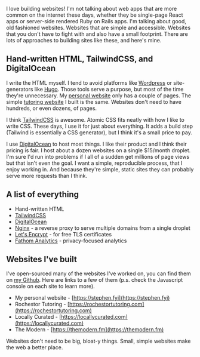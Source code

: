 I love building websites! I'm not talking about web apps that are more common on the 
internet these days, whether they be single-page React apps or server-side rendered 
Ruby on Rails apps. I'm talking about good, old fashioned websites. Websites that are 
simple and accessible. Websites that you don't have to fight with and also have a small 
footprint. There are lots of approaches to building sites like these, and here's mine.

## Hand-written HTML, TailwindCSS, and DigitalOcean

I write the HTML myself. I tend to avoid platforms like [Wordpress](https://wordpress.com/) or site-generators like 
[Hugo](https://gohugo.io/). Those tools serve a purpose, but most of the time they're unnecessary. 
My [personal website](https://stephen.fyi/) only has a couple of pages. The simple [tutoring website](https://www.rochestertutoring.com/) 
I built is the same. Websites don't need to have hundreds, or even dozens, of pages. 

I think [TailwindCSS](https://tailwindcss.com/) is awesome. Atomic CSS fits neatly with how I like to write CSS. 
These days, I use it for just about everything. It adds a build step (Tailwind is 
essentially a CSS generator), but I think it's a small price to pay.

I use [DigitalOcean](https://www.digitalocean.com/) to host most things. I like their product and I think their pricing is 
fair. I host about a dozen websites on a single $15/month droplet. I'm sure I'd run into 
problems if I all of a sudden get millions of page views but that isn't even the goal. I 
want a simple, reproducible process, that I enjoy working in. And because they're simple, 
static sites they can probably serve more requests than I think.

## A list of everything

* Hand-written HTML
* [TailwindCSS](https://tailwindcss.com/)
* [DigitalOcean](https://www.digitalocean.com/)
* [Nginx](https://www.nginx.com/) - a reverse proxy to serve multiple domains from a single droplet
* [Let's Encrypt](https://letsencrypt.org/) - for free TLS certificates
* [Fathom Analytics](https://usefathom.com/) - privacy-focused analytics

## Websites I've built

I've open-sourced many of the websites I've worked on, you can find them on [my Github](https://github.com/smeriwether). 
Here are links to a few of them (p.s. check the Javascript console on each site to learn more).

* My personal website - [https://stephen.fyi](https://stephen.fyi)
* Rochestor Tutoring - [https://rochestortutoring.com](https://rochestortutoring.com)
* Locally Curated - [https://locallycurated.com](https://locallycurated.com)
* The Modern - [https://themodern.fm](https://themodern.fm)

Websites don't need to be big, bloat-y things. Small, simple websites make the web a better place.
